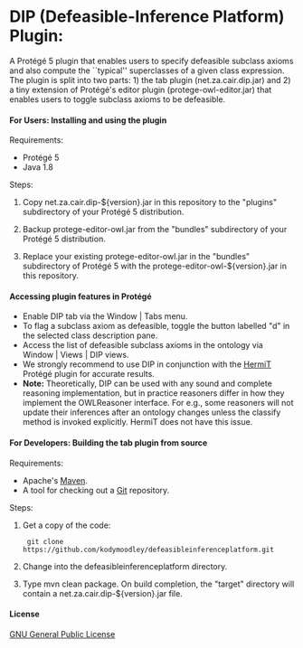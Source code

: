 # DIP (Defeasible-Inference Platform) Plugin:

A Protégé 5 plugin that enables users to specify defeasible subclass axioms and also compute the ``typical'' superclasses of a given class expression. The plugin is split into two parts: 1) the tab plugin (net.za.cair.dip.jar) and 2) a tiny extension of Protégé's editor plugin (protege-owl-editor.jar) that enables users to toggle subclass axioms to be defeasible.


#### For Users: Installing and using the plugin

Requirements:

+ Protégé 5
+ Java 1.8

Steps:

1. Copy net.za.cair.dip-${version}.jar in this repository to the "plugins" subdirectory of your Protégé 5 distribution.

2. Backup protege-editor-owl.jar from the "bundles" subdirectory of your Protégé 5 distribution.

3. Replace your existing protege-editor-owl.jar in the "bundles" subdirectory of Protégé 5 with the protege-editor-owl-${version}.jar in this repository.
 
#### Accessing plugin features in Protégé

+ Enable DIP tab via the Window | Tabs menu.
+ To flag a subclass axiom as defeasible, toggle the button labelled "d" in the selected class description pane.
+ Access the list of defeasible subclass axioms in the ontology via Window | Views | DIP views.
+ We strongly recommend to use DIP in conjunction with the [HermiT](http://www.hermit-reasoner.com/) Protégé plugin for accurate results. 
+ **Note:** Theoretically, DIP can be used with any sound and complete reasoning implementation, but in practice reasoners differ in how they implement the OWLReasoner interface. For e.g., some reasoners will not update their inferences after an ontology changes unless the classify method is invoked explicitly. HermiT does not have this issue.

#### For Developers: Building the tab plugin from source

Requirements:

+ Apache's [Maven](http://maven.apache.org/index.html).
+ A tool for checking out a [Git](http://git-scm.com/) repository.

Steps:

1. Get a copy of the code:

        git clone https://github.com/kodymoodley/defeasibleinferenceplatform.git
    
2. Change into the defeasibleinferenceplatform directory.

3. Type mvn clean package.  On build completion, the "target" directory will contain a net.za.cair.dip-${version}.jar file.

#### License

[GNU General Public License](https://www.gnu.org/licenses/gpl-3.0.en.html)
